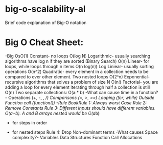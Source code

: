 # big-o-scalability-al
Brief code explanation of Big-O notation

# Big O Cheat Sheet:
-Big OsO(1) Constant- no loops
O(log N) Logarithmic- usually searching algorithms have log n if they are sorted (Binary Search)
O(n) Linear- for loops, while loops through n items
O(n log(n)) Log Liniear- usually sorting operations
O(n^2) Quadratic- every element in a collection needs to be compared to ever other element. Two
nested loops
O(2^n) Exponential- recursive algorithms that solves a problem of size N
O(n!) Factorial- you are adding a loop for every element
Iterating through half a collection is still O(n)
Two separate collections: O(a * b)
-What can cause time in a function?-
Operations (+, -, *, /)
Comparisons (<, >, ==)
Looping (for, while)
Outside Function call (function())
-Rule BookRule 1: Always worst Case
Rule 2: Remove Constants
Rule 3: Different inputs should have different variables. O(a+b). A and B arrays nested would be
O(a*b)
+ for steps in order
* for nested steps
Rule 4: Drop Non-dominant terms
-What causes Space complexity?-
Variables
Data Structures
Function Call
Allocations
